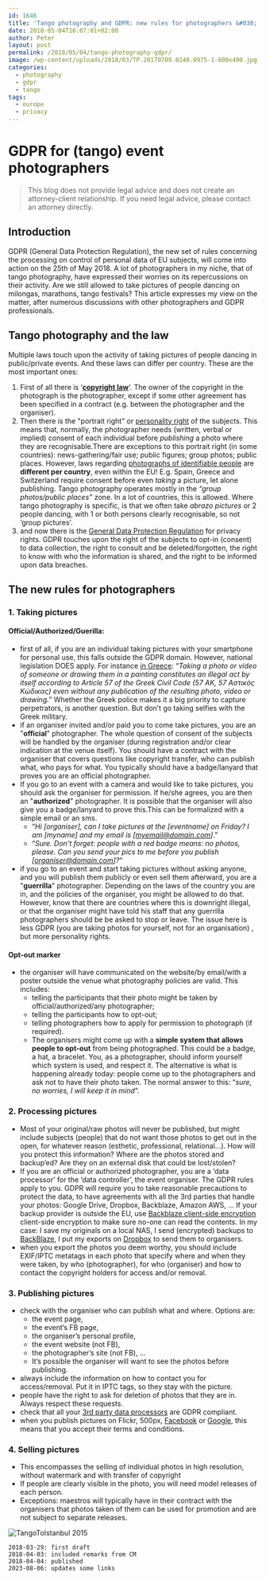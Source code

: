 ```yaml
---
id: 1646
title: 'Tango photography and GDPR: new rules for photographers &#038; organizers?'
date: 2018-05-04T16:07:01+02:00
author: Peter
layout: post
permalink: /2018/05/04/tango-photography-gdpr/
image: /wp-content/uploads/2018/03/TP.20170709.0240.0975-1-600x400.jpg
categories:
  - photography
  - gdpr
  - tango
tags:
  - europe
  - privacy
---
```

# GDPR for (tango) event photographers

 >This blog does not provide legal advice and does not create an attorney-client relationship. If you need legal advice, please contact an attorney directly.

## Introduction

GDPR (General Data Protection Regulation), the new set of rules concerning the processing on control of personal data of EU subjects, will come into action on the 25th of May 2018. A lot of photographers in my niche, that of tango photography, have expressed their worries on its repercussions on their activity. Are we still allowed to take pictures of people dancing on milongas, marathons, tango festivals? This article expresses my view on the matter, after numerous discussions with other photographers and GDPR professionals.

## Tango photography and the law

Multiple laws touch upon the activity of taking pictures of people dancing in public/private events. And these laws can differ per country. These are the most important ones:

  1. First of all there is &#8216;<a href="https://en.wikipedia.org/wiki/Copyright_law_of_the_European_Union" target="_blank" rel="noopener"><strong>copyright law</strong></a>&#8216;. The owner of the copyright in the photograph is the photographer, except if some other agreement has been specified in a contract (e.g. between the photographer and the organiser).
  2. Then there is the "portrait right" or [personality right](https://en.wikipedia.org/wiki/Personality_rights) of the subjects. This means that, normally, the photographer needs (written, verbal or implied) consent of each individual before _publishing_ a photo where they are recognisable.There are exceptions to this portrait right (in some countries): news-gathering/fair use; public figures; group photos; public places. However, laws regarding <a href="https://commons.wikimedia.org/wiki/Commons:Photographs_of_identifiable_people" target="_blank" rel="noopener">photographs of identifiable people</a> are **different per country**, even within the EU! E.g. Spain, Greece and Switzerland require consent before even _taking_ a picture, let alone publishing. Tango photography operates mostly in the _&#8220;group photos/public places&#8221;_ zone. In a lot of countries, this is allowed. Where tango photography is specific, is that we often take _abrazo pictures_ or 2 people dancing, with 1 or both persons clearly recognisable, so not &#8216;group pictures&#8217;.
  3. and now there is the [General Data Protection Regulation](https://www.eugdpr.org) for privacy rights. GDPR touches upon the right of the subjects to opt-in (consent) to data collection, the right to consult and be deleted/forgotten, the right to know with who the information is shared, and the right to be informed upon data breaches.


## The new rules for photographers

### 1. Taking pictures

#### Official/Authorized/Guerilla:

  * first of all, if you are an individual taking pictures with your smartphone for personal use, this falls outside the GDPR domain. However, national legislation DOES apply. For instance <a href="https://en.wikipedia.org/wiki/Personality_rights#Greece" target="_blank" rel="noopener">in Greece</a>: &#8220;_Taking a photo or video of someone or drawing them in a painting constitutes an illegal act by itself according to Article 57 of the Greek Civil Code (57 ΑΚ, 57 Αστικός Κώδικας) even without any publication of the resulting photo, video or drawing._&#8221; Whether the Greek police makes it a big priority to capture perpetrators, is another question. But don&#8217;t go taking selfies with the Greek military.
  * if an organiser invited and/or paid you to come take pictures, you are an "**official**" photographer. The whole question of consent of the subjects will be handled by the organiser (during registration and/or clear indication at the venue itself). You should have a contract with the organiser that covers questions like copyright transfer, who can publish what, who pays for what. You typically should have a badge/lanyard that proves you are an official photographer.
  * If you go to an event with a camera and would like to take pictures, you should ask the organiser for permission. If he/she agrees, you are then an "**authorized**" photographer. It is possible that the organiser will also give you a badge/lanyard to prove this.This can be formalized with a simple email or an sms. 
      * &#8220;_Hi [organiser], can I take pictures at the [eventname] on Friday? I am [myname] and my email is [myemail@domain.com]_.&#8221;
      * &#8220;_Sure. Don&#8217;t forget: people with a red badge means: no photos, please. Can you send your pics to me before you publish [organiser@domain.com]?_&#8220;
  * if you go to an event and start taking pictures without asking anyone, and you will publish them publicly or even sell them afterward, you are a "**guerrilla**" photographer. Depending on the laws of the country you are in, and the policies of the organiser, you might be allowed to do that. However, know that there are countries where this is downright illegal, or that the organiser might have told his staff that any guerrilla photographers should be be asked to stop or leave. The issue here is less GDPR (you are taking photos for yourself, not for an organisation) , but more personality rights.

#### Opt-out marker

  * the organiser will have communicated on the website/by email/with a poster outside the venue what photography policies are valid. This includes: 
      * telling the participants that their photo might be taken by official/authorized/any photographer;
      * telling the participants how to opt-out;
      * telling photographers how to apply for permission to photograph (if required).
      * The organisers might come up with a **simple system that allows people to opt-out** from being photographed. This could be a badge, a hat, a bracelet. You, as a photographer, should inform yourself which system is used, and respect it. The alternative is what is happening already today: people come up to the photographers and ask not to have their photo taken. The normal answer to this: &#8220;_sure, no worries, I will keep it in mind_&#8220;.

### 2. Processing pictures

  * Most of your original/raw photos will never be published, but might include subjects (people) that do not want those photos to get out in the open, for whatever reason (esthetic, professional, relational&#8230;). How will you protect this information? Where are the photos stored and backup&#8217;ed? Are they on an external disk that could be lost/stolen?
  * If you are an official or authorized photographer, you are a &#8216;data processor&#8217; for the &#8216;data controller&#8217;, the event organiser. The GDPR rules apply to you. GDPR will require you to take reasonable precautions to protect the data, to have agreements with all the 3rd parties that handle your photos: Google Drive, Dropbox, Backblaze, Amazon AWS, &#8230; If your backup provider is outside the EU, use [Backblaze client-side encryption](https://www.backblaze.com/cloud-backup/features/backup-encryption) client-side encryption to make sure no-one can read the contents. In my case: I save my originals on a local NAS, I send (encrypted) backups to [BackBlaze](https://www.backblaze.com/blog/gdpr-compliance), I put my exports on [Dropbox](https://www.dropbox.com/security/GDPR) to send them to organisers.
  * when you export the photos you deem worthy, you should include EXIF/IPTC metatags in each photo that specify where and when they were taken, by who (photographer), for who (organiser) and how to contact the copyright holders for access and/or removal.

### 3. Publishing pictures

  * check with the organiser who can publish what and where. Options are: 
      * the event page,
      * the event&#8217;s FB page,
      * the organiser&#8217;s personal profile,
      * the event website (not FB),
      * the photographer&#8217;s site (not FB), &#8230;
      * It&#8217;s possible the organiser will want to see the photos before publishing.
  * always include the information on how to contact you for access/removal. Put it in IPTC tags, so they stay with the picture.
  * people have the right to ask for deletion of photos that they are in. Always respect these requests.
  * check that all your <a href="https://www.wdpr.eu/3rdparties" target="_blank" rel="noopener">3rd party data processors</a> are GDPR compliant.
  * when you publish pictures on Flickr, 500px, <a href="https://www.facebook.com/business/gdpr" target="_blank" rel="noopener">Facebook</a> or <a href="https://cloud.google.com/security/gdpr/" target="_blank" rel="noopener">Google</a>, this means that you accept their terms and conditions.

### 4. Selling pictures

  * This encompasses the selling of individual photos in high resolution, without watermark and with transfer of copyright
  * If people are clearly visible in the photo, you will need model releases of each person.
  * Exceptions: maestros will typically have in their contract with the organisers that photos taken of them can be used for promotion and are not subject to separate releases.

![TangoToIstanbul 2015 ](https://c2.staticflickr.com/8/7586/16776491392_4d9e259331_c.jpg) 

    2018-03-29: first draft
    2018-04-03: included remarks from CM
    2018-04-04: published
    2023-08-06: updates some links
